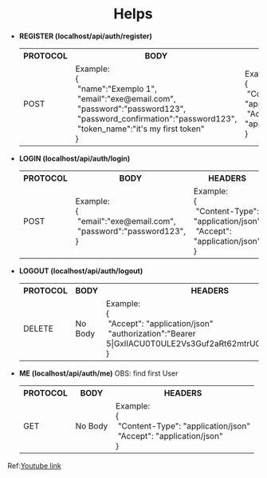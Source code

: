 <h1 style="text-align: center">Helps</h1>
<ul>
    <li>
        <b>REGISTER (localhost/api/auth/register)</b>
        <table>
            <tr style="text-align: center">
                <th>PROTOCOL</th>
                <th>BODY</th>
                <th>HEADERS</th>
            </tr>
            <tr>
                <td>POST</td>
                <td>
                    Example:<br>
                        {<br>
                            &nbsp"name":"Exemplo 1",<br>
                            &nbsp"email":"exe@email.com",<br>
                            &nbsp"password":"password123",<br>
                            &nbsp"password_confirmation":"password123",<br>
                            &nbsp"token_name":"it's my first token"<br>
                        }
                </td>
                <td>
                    Example:<br> 
                        {<br>
                            &nbsp"Content-Type": "application/json"<br>
                            &nbsp"Accept": "application/json"<br>
                        }
                </td>
            </tr>
        </table>
    </li>
    <li>
        <b>LOGIN (localhost/api/auth/login)</b>
        <table>
            <tr style="text-align: center">
                <th>PROTOCOL</th>
                <th>BODY</th>
                <th>HEADERS</th>
            </tr>
            <tr>
                <td>POST</td>
                <td>
                    Example:<br>
                        {<br>
                            &nbsp"email":"exe@email.com",<br>
                            &nbsp"password":"password123",<br>
                        }
                </td>
                <td>
                    Example:<br> 
                        {<br>
                            &nbsp"Content-Type": "application/json"<br>
                            &nbsp"Accept": "application/json"<br>
                        }
                </td>
            </tr>
        </table>
    </li>
        <li><b>LOGOUT (localhost/api/auth/logout)</b>
        <table>
            <tr style="text-align: center">
                <th>PROTOCOL</th>
                <th>BODY</th>
                <th>HEADERS</th>
            </tr>
            <tr>
                <td>DELETE</td>
                <td>No Body</td>
                <td>
                    Example:<br> 
                        {<br>
                            &nbsp"Accept": "application/json"<br>
                            &nbsp"authorization":"Bearer 5|GxlIACU0T0ULE2Vs3Guf2aRt62mtrUG5B2TMyJ3m"<br>
                        }
                </td>
            </tr>
        </table>
    </li>
        <li><b>ME (localhost/api/auth/me)</b>
        OBS: find first User
        <table>
            <tr style="text-align: center">
                <th>PROTOCOL</th>
                <th>BODY</th>
                <th>HEADERS</th>
            </tr>
            <tr>
                <td>GET</td>
                <td>No Body</td>
                <td>
                    Example:<br> 
                        {<br>
                            &nbsp"Content-Type": "application/json"<br>
                            &nbsp"Accept": "application/json"<br>
                        }
                </td>
            </tr>
        </table>
    </li>
</ul>
Ref:<a href="https://www.youtube.com/watch?v=iDepVTB2kPM&ab_channel=BeerandCode">Youtube link</a>
